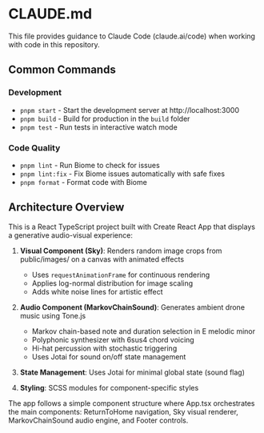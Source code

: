 # CLAUDE.md

This file provides guidance to Claude Code (claude.ai/code) when working with code in this repository.

## Common Commands

### Development
- `pnpm start` - Start the development server at http://localhost:3000
- `pnpm build` - Build for production in the `build` folder
- `pnpm test` - Run tests in interactive watch mode

### Code Quality
- `pnpm lint` - Run Biome to check for issues
- `pnpm lint:fix` - Fix Biome issues automatically with safe fixes
- `pnpm format` - Format code with Biome

## Architecture Overview

This is a React TypeScript project built with Create React App that displays a generative audio-visual experience:

1. **Visual Component (Sky)**: Renders random image crops from public/images/ on a canvas with animated effects
   - Uses `requestAnimationFrame` for continuous rendering
   - Applies log-normal distribution for image scaling
   - Adds white noise lines for artistic effect

2. **Audio Component (MarkovChainSound)**: Generates ambient drone music using Tone.js
   - Markov chain-based note and duration selection in E melodic minor
   - Polyphonic synthesizer with 6sus4 chord voicing
   - Hi-hat percussion with stochastic triggering
   - Uses Jotai for sound on/off state management

3. **State Management**: Uses Jotai for minimal global state (sound flag)

4. **Styling**: SCSS modules for component-specific styles

The app follows a simple component structure where App.tsx orchestrates the main components: ReturnToHome navigation, Sky visual renderer, MarkovChainSound audio engine, and Footer controls.